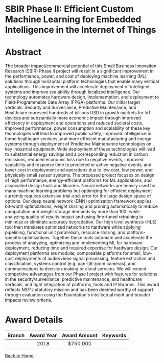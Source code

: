 
SBIR Phase II: Efficient Custom Machine Learning for Embedded Intelligence in the Internet of Things
====================================================================================================

# Abstract


The broader impact/commercial potential of this Small Business Innovation Research (SBIR) Phase II project will result in a significant improvement in the performance, power, and cost of deploying machine learning (ML) solutions through horizontal platform technologies that enable many vertical applications. This improvement will accelerate deployment of intelligent systems and improve scalability through localized intelligence. Our technology automates hardware design, implementation, and deployment to Field-Programmable Gate Array (FPGA) platforms. Our initial target verticals: Security and Surveillance, Predictive Maintenance, and Healthcare represent hundreds of billions USD in growth markets for IoT devices and substantially more economic impact through improved efficiency in deployment and operations and reduced societal costs. Improved performance, power consumption and scalability of these key technologies will lead to improved public safety, improved intelligence in home healthcare services, and more efficient manufacturing and energy systems through deployment of Predictive Maintenance technologies on key industrial equipment. Wide deployment of these technologies will lead to substantial energy savings and a corresponding reduction in carbon emissions, reduced economic loss due to negative events, improved scalability and response time to predicted or active negative events, and lower cost in deployment and operations due to low cost, low power, and physically small sensor systems. The proposed project focuses on design of high performance, energy-efficient platforms for ML applications, and associated design tools and libraries. Neural networks are heavily used for many machine learning problems but optimizing for efficient deployment currently requires extensive trial-and-error for the large design space of options. Our deep neural network (DNN) optimization framework applies bit-width optimizations, weight sharing and pruning automatically to reduce computation and weight storage demands by more than 10X, while analyzing quality of results impact and using fine-tuned retraining to minimize or eliminate accuracy degradation. Our high level synthesis (HLS) tool then translates optimized networks to hardware while applying pipelining, functional unit parallelism, resource sharing, and platform-specific optimizations. Together these tools automate and accelerate the process of analyzing, optimizing and implementing ML for hardware deployment, reducing time and required expertise for hardware design. Our deployment platforms are modular, composable platforms for small, low-cost deployments of audio/video signal processing, feature extraction and classification, systems control (e.g. pan-tilt-zoom cameras), and communications to decision-making or cloud services. We will extend competitive advantages from our Phase I project with features for solutions in the security/surveillance, predictive maintenance, and healthcare verticals, and tight integration of platforms, tools and IP libraries. This award reflects NSF's statutory mission and has been deemed worthy of support through evaluation using the Foundation's intellectual merit and broader impacts review criteria.  

# Award Details

|Branch|Award Year|Award Amount|Keywords|
| :---: | :---: | :---: | :---: |
||2018|$750,000||
  
  


[Back to Home](https://github.com/chrischow/dod_sbir_awards/JT/#422)
